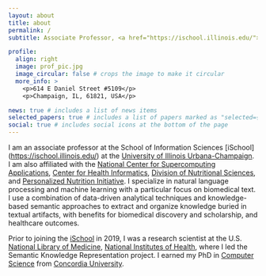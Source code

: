 ```yaml
---
layout: about
title: about
permalink: /
subtitle: Associate Professor, <a href="https://ischool.illinois.edu/">iSchool</a>, <a href="https://illinois.edu/">UIUC</a>

profile:
  align: right
  image: prof_pic.jpg
  image_circular: false # crops the image to make it circular
  more_info: >
    <p>614 E Daniel Street #5109</p>
    <p>Champaign, IL, 61821, USA</p>

news: true # includes a list of news items
selected_papers: true # includes a list of papers marked as "selected={true}"
social: true # includes social icons at the bottom of the page
---
```


I am an associate professor at the School of Information Sciences [iSchool] (https://ischool.illinois.edu/) at the [University of Illinois Urbana-Champaign](https://illinois.edu/). I am also affiliated with the [National Center for Supercomputing Applications](https://www.ncsa.illinois.edu/), [Center for Health Informatics](https://chi.healtheng.illinois.edu/), [Division of Nutritional Sciences](https://nutrsci.illinois.edu/), and [Personalized Nutrition Initiative](https://personalizednutrition.research.illinois.edu/). I specialize in natural language processing and machine learning with a particular focus on biomedical text. I use a combination of data-driven analytical techniques and knowledge-based semantic approaches to extract and organize knowledge buried in textual artifacts, with benefits for biomedical discovery and scholarship, and healthcare outcomes.

Prior to joining the [iSchool](https://ischool.illinois.edu/) in 2019, I was a research scientist at the U.S. [National Library of Medicine](https://www.nlm.nih.gov/), [National Institutes of Health](https://www.nih.gov/), where I led the Semantic Knowledge Representation project. I earned my PhD in [Computer Science](https://www.concordia.ca/ginacody/computer-science-software-eng.html) from [Concordia University](https://www.concordia.ca/). 

